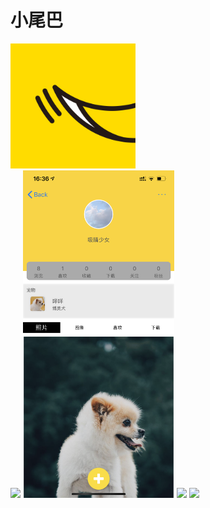 # 小尾巴
<img src="./icon1.png" width="200" heigth="200">
<br/>
<img src="./detail5.PNG" width="48%">
<img src="./detail6.PNG" width="48%">
<img src="./detail7.PNG" width="48%">
<img src="./detail8.PNG" width="48%">
